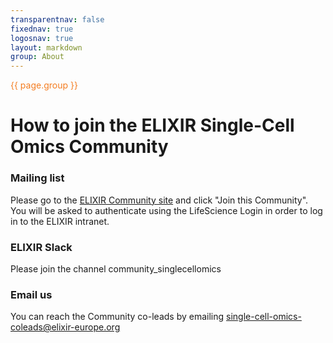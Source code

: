```yaml
---
transparentnav: false
fixednav: true
logosnav: true
layout: markdown
group: About
---
```


<p style="color: #f47d21">{{ page.group }}</p>

# How to join the ELIXIR Single-Cell Omics Community

### Mailing list

Please go to the [ELIXIR Community site](https://elixir-europe.org/communities/single-cell-omics) and click "Join this Community". 
You will be asked to authenticate using the LifeScience Login in order to log in to the ELIXIR intranet.

### ELIXIR Slack

Please join the channel community_singlecellomics

### Email us

You can reach the Community co-leads by emailing single-cell-omics-coleads@elixir-europe.org
